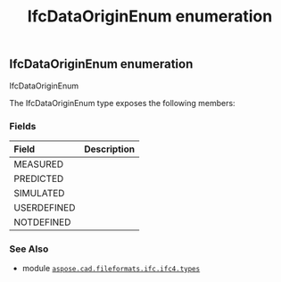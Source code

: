 ﻿---
title: IfcDataOriginEnum enumeration
second_title: Aspose.CAD for Python via .NET API References
description: 
type: docs
weight: 2440
url: /python-net/aspose.cad.fileformats.ifc.ifc4.types/ifcdataoriginenum/
is_root: false
---

## IfcDataOriginEnum enumeration

IfcDataOriginEnum



The IfcDataOriginEnum type exposes the following members:

### Fields
| Field | Description |
| :- | :- |
| MEASURED |  |
| PREDICTED |  |
| SIMULATED |  |
| USERDEFINED |  |
| NOTDEFINED |  |



### See Also
* module [`aspose.cad.fileformats.ifc.ifc4.types`](..)
